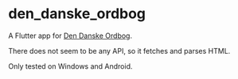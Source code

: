 # den_danske_ordbog

A Flutter app for [Den Danske Ordbog](https://ordnet.dk/ddo/ordbog).

There does not seem to be any API, so it fetches and parses HTML.

Only tested on Windows and Android.